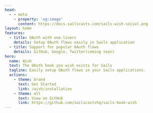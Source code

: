 ```yaml
---
head:
  - - meta
    - property: 'og:image'
      content: https://docs.sailscasts.com/sails-wish-social.png
layout: home
features:
  - title: OAuth with one-liners
    details: Setup OAuth flows easily in Sails application
  - title: Support for popular OAuth flows
    details: GitHub, Google, Twitter(coming soon)
hero:
  name: Wish
  text: The OAuth hook you wish exists for Sails
  tagline: Easily setup OAuth flows in your Sails applications.
  actions:
    - theme: brand
      text: Get Started
      link: /wish/installation
    - theme: alt
      text: View on GitHub
      link: https://github.com/sailscastshq/sails-hook-wish
---
```

